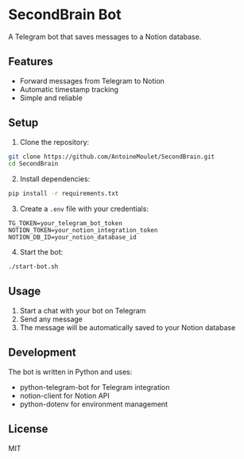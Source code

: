 # SecondBrain Bot

A Telegram bot that saves messages to a Notion database.

## Features

- Forward messages from Telegram to Notion
- Automatic timestamp tracking
- Simple and reliable

## Setup

1. Clone the repository:
```bash
git clone https://github.com/AntoineMoulet/SecondBrain.git
cd SecondBrain
```

2. Install dependencies:
```bash
pip install -r requirements.txt
```

3. Create a `.env` file with your credentials:
```
TG_TOKEN=your_telegram_bot_token
NOTION_TOKEN=your_notion_integration_token
NOTION_DB_ID=your_notion_database_id
```

4. Start the bot:
```bash
./start-bot.sh
```

## Usage

1. Start a chat with your bot on Telegram
2. Send any message
3. The message will be automatically saved to your Notion database

## Development

The bot is written in Python and uses:
- python-telegram-bot for Telegram integration
- notion-client for Notion API
- python-dotenv for environment management

## License

MIT 